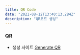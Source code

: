 ```yaml
---
title: QR Code
date: "2021-08-12T13:40:13.284Z"
description: "QR코드 생성"
---
```


### QR

- 생성 사이트
[Generate QR](https://me-qr.com/)

